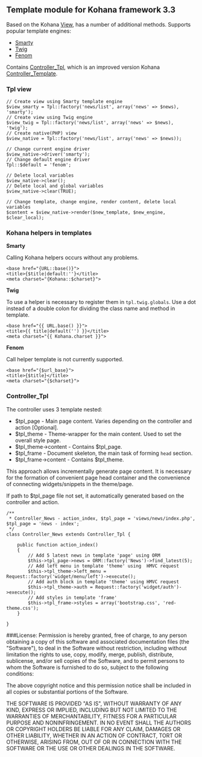 ## Template module for Kohana framework 3.3

Based on the Kohana [View](../kohana/mvc/views), has a number of additional methods.
Supports popular template engines:
- [Smarty](http://smarty.net)
- [Twig](http://twig.sensiolabs.org)
- [Fenom](http://github.com/bzick/fenom)

Contains [Controller_Tpl](http://github.com/WinterSilence/kohana-tpl/blob/master/classes/Kohana/Controller/Tpl.php), 
which is an improved version Kohana [Controller_Template](http://kohanaframework.org/3.3/guide-api/Controller_Template).

### Tpl view
~~~
// Create view using Smarty template engine
$view_smarty = Tpl::factory('news/list', array('news' => $news), 'smarty');
// Create view using Twig engine
$view_twig = Tpl::factory('news/list', array('news' => $news), 'twig');
// Create native(PHP) view
$view_native = Tpl::factory('news/list', array('news' => $news));
~~~
~~~
// Change current engine driver
$view_native->driver('smarty');
// Change default engine driver
Tpl::$default = 'fenom';
~~~
~~~
// Delete local variables
$view_native->clear();
// Delete local and global variables
$view_native->clear(TRUE);
~~~
~~~
// Change template, change engine, render content, delete local variables
$content = $view_native->render($new_template, $new_engine, $clear_local);
~~~

### Kohana helpers in templates

**Smarty**

Calling Kohana helpers occurs without any problems.
~~~
<base href="{URL::base()}">
<title>{$title|default:''}</title>
<meta charset="{Kohana::$charset}">
~~~

**Twig**

To use a helper is necessary to register them in `tpl.twig.globals`.
Use a dot instead of a double colon for dividing the class name and method in template.
~~~
<base href="{{ URL.base() }}">
<title>{{ title|default('') }}</title>
<meta charset="{{ Kohana.charset }}">
~~~

**Fenom**

Call helper template is not currently supported.
~~~
<base href="{$url_base}">
<title>{$title}</title>
<meta charset="{$charset}">
~~~

### Controller_Tpl

The controller uses 3 template nested:
- $tpl_page - Main page content. Varies depending on the controller and action [Optional].
- $tpl_theme - Theme-wrapper for the main content. Used to set the overall style page.
- $tpl_theme->content - Contains $tpl_page.
- $tpl_frame - Document skeleton, the main task of forming `head` section.
- $tpl_frame->content - Contains $tpl_theme.

This approach allows incrementally generate page content. 
It is necessary for the formation of convenient page head container 
and the convenience of connecting widgets/snippets in the theme/page.

If path to $tpl_page file not set, it automatically generated based on the controller and action.

~~~
/**
 * Controller_News - action_index, $tpl_page = 'views/news/index.php', $tpl_page = 'news - index';
 */
class Controller_News extends Controller_Tpl {

	public function action_index()
	{
		// Add 5 latest news in template 'page' using ORM
		$this->tpl_page->news = ORM::factory('News')->find_latest(5);
		// Add left menu in template 'theme' using  HMVC request
		$this->tpl_theme->left_menu = Request::factory('widget/menu/left')->execute();
		// Add auth block in template 'theme' using HMVC request
		$this->tpl_theme->auth = Request::factory('widget/auth')->execute();
		// Add styles in template 'frame'
		$this->tpl_frame->styles = array('bootstrap.css', 'red-theme.css');
	}

}
~~~

###License:
Permission is hereby granted, free of charge, to any person obtaining a copy
of this software and associated documentation files (the "Software"), to deal
in the Software without restriction, including without limitation the rights
to use, copy, modify, merge, publish, distribute, sublicense, and/or sell
copies of the Software, and to permit persons to whom the Software is
furnished to do so, subject to the following conditions:

The above copyright notice and this permission notice shall be included in
all copies or substantial portions of the Software.

THE SOFTWARE IS PROVIDED "AS IS", WITHOUT WARRANTY OF ANY KIND, EXPRESS OR
IMPLIED, INCLUDING BUT NOT LIMITED TO THE WARRANTIES OF MERCHANTABILITY,
FITNESS FOR A PARTICULAR PURPOSE AND NONINFRINGEMENT. IN NO EVENT SHALL THE
AUTHORS OR COPYRIGHT HOLDERS BE LIABLE FOR ANY CLAIM, DAMAGES OR OTHER
LIABILITY, WHETHER IN AN ACTION OF CONTRACT, TORT OR OTHERWISE, ARISING FROM,
OUT OF OR IN CONNECTION WITH THE SOFTWARE OR THE USE OR OTHER DEALINGS IN
THE SOFTWARE.